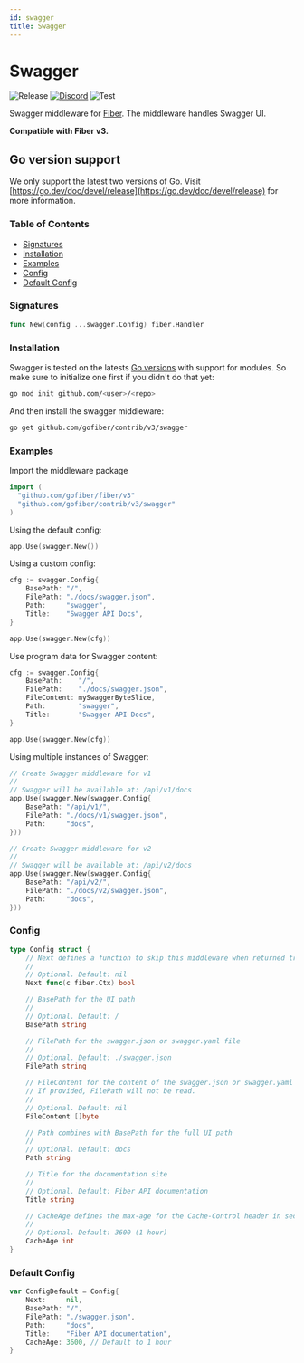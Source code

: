```yaml
---
id: swagger
title: Swagger
---
```


# Swagger

![Release](https://img.shields.io/github/v/tag/gofiber/contrib?filter=swagger*)
[![Discord](https://img.shields.io/discord/704680098577514527?style=flat&label=%F0%9F%92%AC%20discord&color=00ACD7)](https://gofiber.io/discord)
![Test](https://github.com/gofiber/contrib/workflows/Test%20swagger/badge.svg)

Swagger middleware for [Fiber](https://github.com/gofiber/fiber). The middleware handles Swagger UI.


**Compatible with Fiber v3.**

## Go version support

We only support the latest two versions of Go. Visit [https://go.dev/doc/devel/release](https://go.dev/doc/devel/release) for more information.

### Table of Contents
- [Signatures](#signatures)
- [Installation](#installation)
- [Examples](#examples)
- [Config](#config)
- [Default Config](#default-config)

### Signatures
```go
func New(config ...swagger.Config) fiber.Handler
```

### Installation
Swagger is tested on the latests [Go versions](https://golang.org/dl/) with support for modules. So make sure to initialize one first if you didn't do that yet:
```bash
go mod init github.com/<user>/<repo>
```
And then install the swagger middleware:
```bash
go get github.com/gofiber/contrib/v3/swagger
```

### Examples
Import the middleware package
```go
import (
  "github.com/gofiber/fiber/v3"
  "github.com/gofiber/contrib/v3/swagger"
)
```

Using the default config:
```go
app.Use(swagger.New())
```

Using a custom config:
```go
cfg := swagger.Config{
    BasePath: "/",
    FilePath: "./docs/swagger.json",
    Path:     "swagger",
    Title:    "Swagger API Docs",
}

app.Use(swagger.New(cfg))
```

Use program data for Swagger content:
```go
cfg := swagger.Config{
    BasePath:    "/",
    FilePath:    "./docs/swagger.json",
    FileContent: mySwaggerByteSlice,
    Path:        "swagger",
    Title:       "Swagger API Docs",
}

app.Use(swagger.New(cfg))
```

Using multiple instances of Swagger:
```go
// Create Swagger middleware for v1
//
// Swagger will be available at: /api/v1/docs
app.Use(swagger.New(swagger.Config{
    BasePath: "/api/v1/",
    FilePath: "./docs/v1/swagger.json",
    Path:     "docs",
}))

// Create Swagger middleware for v2
//
// Swagger will be available at: /api/v2/docs
app.Use(swagger.New(swagger.Config{
    BasePath: "/api/v2/",
    FilePath: "./docs/v2/swagger.json",
    Path:     "docs",
}))
```

### Config
```go
type Config struct {
    // Next defines a function to skip this middleware when returned true.
    //
    // Optional. Default: nil
    Next func(c fiber.Ctx) bool

    // BasePath for the UI path
    //
    // Optional. Default: /
    BasePath string

    // FilePath for the swagger.json or swagger.yaml file
    //
    // Optional. Default: ./swagger.json
    FilePath string

    // FileContent for the content of the swagger.json or swagger.yaml file.
    // If provided, FilePath will not be read.
    //
    // Optional. Default: nil
    FileContent []byte

    // Path combines with BasePath for the full UI path
    //
    // Optional. Default: docs
    Path string

    // Title for the documentation site
    //
    // Optional. Default: Fiber API documentation
    Title string

    // CacheAge defines the max-age for the Cache-Control header in seconds.
    //
    // Optional. Default: 3600 (1 hour)
    CacheAge int
}
```

### Default Config
```go
var ConfigDefault = Config{
    Next:     nil,
    BasePath: "/",
    FilePath: "./swagger.json",
    Path:     "docs",
    Title:    "Fiber API documentation",
    CacheAge: 3600, // Default to 1 hour
}
```
